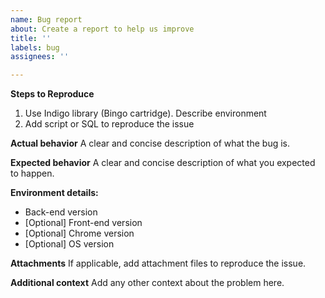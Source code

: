 ```yaml
---
name: Bug report
about: Create a report to help us improve
title: ''
labels: bug
assignees: ''

---
```


**Steps to Reproduce**
1. Use Indigo library (Bingo cartridge). Describe environment
2. Add script or SQL to reproduce the issue

**Actual behavior**
A clear and concise description of what the bug is.

**Expected behavior**
A clear and concise description of what you expected to happen.

**Environment details:**
 - Back-end version
 - [Optional] Front-end version
 - [Optional] Chrome version
 - [Optional] OS version

**Attachments**
If applicable, add attachment files to reproduce the issue.

**Additional context**
Add any other context about the problem here.
